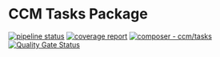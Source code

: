 # CCM Tasks Package
[![pipeline status](http://gitlab.leads.local/ccm/ccm-tasks-package/badges/main/pipeline.svg)](http://gitlab.leads.local/ccm/ccm-tasks-package/-/commits/main)
[![coverage report](http://gitlab.leads.local/ccm/ccm-tasks-package/badges/main/coverage.svg)](http://gitlab.leads.local/ccm/ccm-tasks-package/-/commits/main)
[![composer - ccm/tasks](https://img.shields.io/badge/composer-ccm%2Ftasks-2ea44f)](http://gitlab.leads.local/ccm/ccm-tasks-package)
[![Quality Gate Status](http://172.18.1.250:9000/api/project_badges/measure?project=ccm_ccm-tasks-package_AX61nFx4ASSbEZSxAJu_&metric=alert_status&token=6bbebe756cada58da67a0addb97df28653626200)](http://172.18.1.250:9000/dashboard?id=ccm_ccm-tasks-package_AX61nFx4ASSbEZSxAJu_)